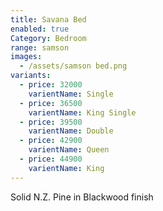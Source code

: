 ```yaml
---
title: Savana Bed
enabled: true
Category: Bedroom
range: samson
images:
  - /assets/samson bed.png
variants:
  - price: 32000
    varientName: Single
  - price: 36500
    varientName: King Single
  - price: 39500
    varientName: Double
  - price: 42900
    varientName: Queen 
  - price: 44900
    varientName: King 
---
```

Solid N.Z. Pine in Blackwood finish